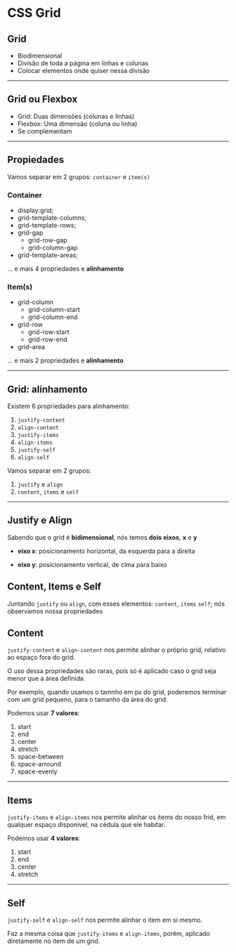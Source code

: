 # CSS Grid

## Grid
- Biodimensional
- Divisão de toda a página em linhas e colunas
- Colocar elementos onde quiser nessa divisão

---

## Grid ou Flexbox
- Grid: Duas dimensões (colunas e linhas)
- Flexbox: Uma dimensão (coluna ou linha)
- Se complementam

---

## Propiedades
Vamos separar em 2 grupos:
`container` e `item(s)`

### Container
- display:grid;
- grid-template-columns;
- grid-template-rows;
- grid-gap
    - grid-row-gap
    - grid-column-gap
- grid-template-areas;

... e mais 4 propriedades e **alinhamento**

### Item(s)
- grid-column
    - grid-column-start
    - grid-column-end
- grid-row
    - grid-row-start
    - grid-row-end
- grid-area

... e mais 2 propriedades e **alinhamento**

---

## Grid: alinhamento

Existem 6 propriedades para alinhamento:
1. `justify-content`
1. `align-content`
1. `justify-items`
1. `align-items`
1. `justify-self`
1. `align-self`

Vamos separar em 2 grupos:
1. `justify` e `align`
1. `content`, `items` e `self`

---

## Justify e Align

Sabendo que o grid é **bidimensional**, nós temos **dois eixos**, **x** e **y**

* **eixo x**: posicionamento horizontal, da esquerda para a direita

* **eixo y**: posicionamento vertical, de cima para baixo

## Content, Items e Self

Juntando `justify` ou `align`, com esses elementos: `content`, `items` `self`; nós observamos nossa propriedades

## Content

`justify-content` e `align-content` nos permite alinhar o próprio grid, relativo ao espaço fora do grid.

O uso dessa propriedades são raras, pois só é aplicado caso o grid seja menor que a área definida.

Por exemplo, quando usamos o tamnho em px do grid, poderemos terminar com um grid pequeno, para o tamanho da área do grid.

Podemos usar **7 valores**:

1. start
1. end
1. center
1. stretch
1. space-between
1. space-arround
1. space-evenly

---

## Items

`justify-items` e `align-items` nos permite alinhar os items do nosso frid, em qualquer espaço disponível, na cédula que ele habitar.

Podemos usar **4 valores**:

1. start
1. end
1. center
1. stretch

---

## Self

`justify-self` e `align-self` nos permite alinhar o item em sí mesmo.

Faz a mesma coisa que `justify-items` e `align-items`, porém, aplicado diretamente no item de um grid.

